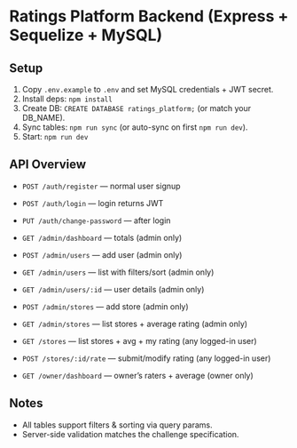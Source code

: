 # Ratings Platform Backend (Express + Sequelize + MySQL)

## Setup
1. Copy `.env.example` to `.env` and set MySQL credentials + JWT secret.
2. Install deps: `npm install`
3. Create DB: `CREATE DATABASE ratings_platform;` (or match your DB_NAME).
4. Sync tables: `npm run sync` (or auto-sync on first `npm run dev`).
5. Start: `npm run dev`

## API Overview
- `POST /auth/register` — normal user signup
- `POST /auth/login` — login returns JWT
- `PUT /auth/change-password` — after login

- `GET /admin/dashboard` — totals (admin only)
- `POST /admin/users` — add user (admin only)
- `GET /admin/users` — list with filters/sort (admin only)
- `GET /admin/users/:id` — user details (admin only)
- `POST /admin/stores` — add store (admin only)
- `GET /admin/stores` — list stores + average rating (admin only)

- `GET /stores` — list stores + avg + my rating (any logged-in user)
- `POST /stores/:id/rate` — submit/modify rating (any logged-in user)

- `GET /owner/dashboard` — owner’s raters + average (owner only)

## Notes
- All tables support filters & sorting via query params.
- Server-side validation matches the challenge specification.
